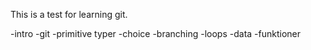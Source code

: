 This is a test for learning git. 

-intro
-git
-primitive typer
-choice
 -branching
 -loops
-data
-funktioner
